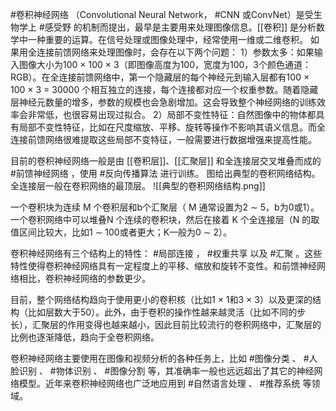 #卷积神经网络 （Convolutional Neural Network， #CNN 或ConvNet）是受生物学上 #感受野 的机制而提出，最早是主要用来处理图像信息。[[卷积]] 是分析数学中一种重要的运算。在信号处理或图像处理中，经常使用一维或二维卷积。
如果用全连接前馈网络来处理图像时，会存在以下两个问题：
1）参数太多：如果输入图像大小为100 × 100 × 3（即图像高度为100，宽度为100，3个颜色通道：RGB）。在全连接前馈网络中，第一个隐藏层的每个神经元到输入层都有100 × 100 × 3 = 30000 个相互独立的连接，每个连接都对应一个权重参数。随着隐藏层神经元数量的增多，参数的规模也会急剧增加。这会导致整个神经网络的训练效率会非常低，也很容易出现过拟合。
2）局部不变性特征：自然图像中的物体都具有局部不变性特征，比如在尺度缩放、平移、旋转等操作不影响其语义信息。而全连接前馈网络很难提取这些局部不变特征，一般需要进行数据增强来提高性能。

目前的卷积神经网络一般是由 [[卷积层]]、[[汇聚层]] 和全连接层交叉堆叠而成的 #前馈神经网络 ，使用 #反向传播算法 进行训练。
图给出典型的卷积网络结构。全连接层一般在卷积网络的最顶层。
![[典型的卷积网络结构.png]]

一个卷积块为连续 M 个卷积层和b个汇聚层（ M 通常设置为2 ∼ 5，b为0或1）。一个卷积网络中可以堆叠N 个连续的卷积块，然后在接着 K 个全连接层（N 的取值区间比较大，比如1 ∼ 100或者更大；K一般为0 ∼ 2）。

卷积神经网络有三个结构上的特性： #局部连接 ， #权重共享 以及 #汇聚 。这些特性使得卷积神经网络具有一定程度上的平移、缩放和旋转不变性。和前馈神经网络相比，卷积神经网络的参数更少。


目前，整个网络结构趋向于使用更小的卷积核（比如1 × 1和3 × 3）以及更深的结构（比如层数大于50）。此外，由于卷积的操作性越来越灵活（比如不同的步长），汇聚层的作用变得也越来越小，因此目前比较流行的卷积网络中，汇聚层的比例也逐渐降低，趋向于全卷积网络。


卷积神经网络主要使用在图像和视频分析的各种任务上，比如 #图像分类 、 #人脸识别 、 #物体识别 、 #图像分割 等，其准确率一般也远远超出了其它的神经网络模型。近年来卷积神经网络也广泛地应用到 #自然语言处理 、 #推荐系统 等领域。
